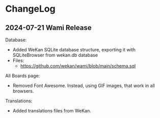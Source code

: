 # ChangeLog

## 2024-07-21 Wami Release

Database:
- Added WeKan SQLite database structure, exporting it with SQLiteBrowser from wekan.db database
- Files:
  - https://github.com/wekan/wami/blob/main/schema.sql 

All Boards page:
- Removed Font Awesome. Instead, using GIF images, that work in all browsers.

Translations:
- Added translations files from WeKan.
